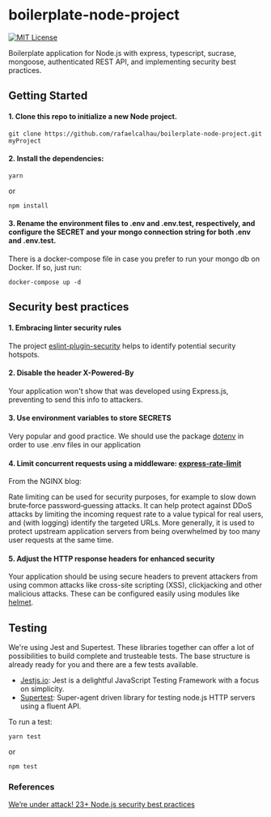 # boilerplate-node-project

[![MIT License](https://img.shields.io/npm/l/express.svg?maxAge=2592000)](LICENSE)

Boilerplate application for Node.js with express, typescript, sucrase, mongoose, authenticated REST API, and implementing security best practices.

## Getting Started

#### 1. Clone this repo to initialize a new Node project.

    git clone https://github.com/rafaelcalhau/boilerplate-node-project.git myProject

#### 2. Install the dependencies:

    yarn

or

    npm install

#### 3. Rename the environment files to .env and .env.test, respectively, and configure the SECRET and your mongo connection string for both .env and .env.test.

There is a docker-compose file in case you prefer to run your mongo db on Docker. If so, just run:

    docker-compose up -d

## Security best practices

#### 1. Embracing linter security rules
The project [eslint-plugin-security](https://github.com/nodesecurity/eslint-plugin-security) helps to identify potential security hotspots.

#### 2. Disable the header X-Powered-By
Your application won't show that was developed using Express.js, preventing to send this info to attackers.

#### 3. Use environment variables to store SECRETS
Very popular and good practice. We should use the package [dotenv](https://github.com/motdotla/dotenv) in order to use .env files in our application

#### 4. Limit concurrent requests using a middleware: [express-rate-limit](https://www.npmjs.com/package/express-rate-limit)
From the NGINX blog:

Rate limiting can be used for security purposes, for example to slow down brute‑force password‑guessing attacks. It can help protect against DDoS attacks by limiting the incoming request rate to a value typical for real users, and (with logging) identify the targeted URLs. More generally, it is used to protect upstream application servers from being overwhelmed by too many user requests at the same time.

#### 5. Adjust the HTTP response headers for enhanced security
Your application should be using secure headers to prevent attackers from using common attacks like cross-site scripting (XSS), clickjacking and other malicious attacks. These can be configured easily using modules like [helmet](https://helmetjs.github.io/).

## Testing

We're using Jest and Supertest. These libraries together can offer a lot of possibilities to build complete and trusteable tests. The base structure is already ready for you and there are a few tests available.

- [Jestjs.io](https://jestjs.io/): Jest is a delightful JavaScript Testing Framework with a focus on simplicity.
- [Supertest](https://github.com/visionmedia/supertest): Super-agent driven library for testing node.js HTTP servers using a fluent API.

To run a test:

    yarn test

or

    npm test

### References
[We’re under attack! 23+ Node.js security best practices](https://medium.com/@nodepractices/were-under-attack-23-node-js-security-best-practices-e33c146cb87d)


